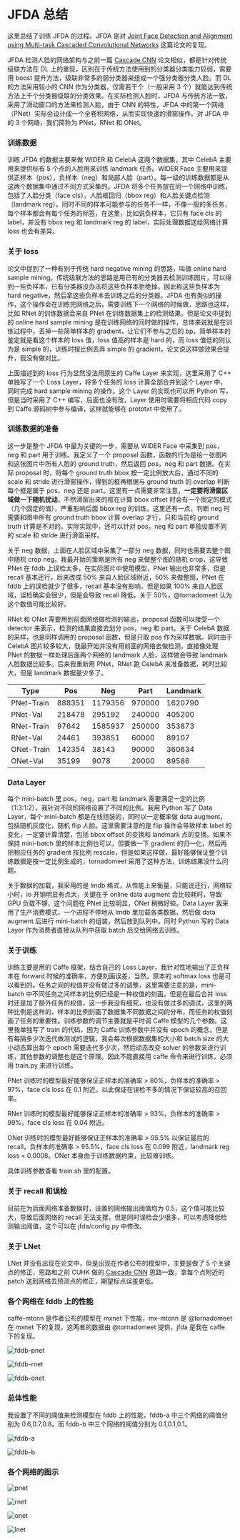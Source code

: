 JFDA 总结
=========

这里总结了训练 JFDA 的过程。JFDA 是对 [Joint Face Detection and Alignment using Multi-task Cascaded Convolutional Networks](https://arxiv.org/abs/1604.02878) 这篇论文的复现。

JFDA 检测人脸的网络架构与之前一篇 [Cascade CNN](http://users.eecs.northwestern.edu/~xsh835/assets/cvpr2015_cascnn.pdf) 论文相似，都是针对传统级联方法在 DL 上的重现，区别在于传统方法使用到的分类器分类能力较弱，需要用 boost 提升方法，级联非常多的弱分类器来组成一个强分类器分类人脸。而 DL 的方法采用较小的 CNN 作为分类器，仅需若干个（一般采用 3 个）就能达到传统方法上千个分类器级联的分类效果。在实际检测人脸时，JFDA 与传统方法一致，采用了滑动窗口的方法来检测人脸，由于 CNN 的特性，JFDA 中的第一个网络（PNet）实际会设计成一个全卷积网络，从而实现快速的滑窗操作。对 JFDA 中的 3 个网络，我们简称为 PNet，RNet 和 ONet。

### 训练数据

训练 JFDA 的数据主要来做 WIDER 和 CelebA 这两个数据集，其中 CelebA 主要用来提供标有 5 个点的人脸用来训练 landmark 任务。WIDER Face 主要用来提供正样本（pos），负样本（neg）和局部人脸（part）。每一级的训练数据都是从这两个数据集中通过不同方式采集的。JFDA 将多个任务放在同一个网络中训练，包括了人脸分类（face cls），人脸框回归（bbox reg）和人脸关键点检测（landmark reg）。同时不同的样本可能参与的任务不一样，不像一般的多任务，每个样本都会有每个任务的标签，在这里，比如说负样本，它只有 face cls 的 label，并没有 bbox reg 和 landmark reg 的 label，实际处理数据送给网络计算 loss 也会有差异。

### 关于 loss

论文中提到了一种有别于传统 hard negative mining 的思路，叫做 online hard sample mining。传统级联方法的思路是用已有的分类器去检测训练图片，可以得到一些负样本，已有分类器没办法将这些负样本拒绝掉，因此称这些负样本为 hard negative，然后拿这些负样本去训练之后的分类器。JFDA 也有类似的操作，这个操作会在训练完网络之后，需要训练下一个网络的时候做，思路也这样，比如 RNet 的训练数据会来自 PNet 在训练数据集上的检测结果。但是论文中提到的 online hard sample mining 是在训练网络的同时做的操作，总体来说就是在训练过程中，丢掉一些简单样本的 gradient，让它们不参与之后的 bp，简单样本的鉴定就是看这个样本的 loss 值，loss 值高的样本是 hard 的，而 loss 值低的则认为是 simple 的，训练时按比例丢弃 simple 的 gradient，论文说这样做效果会提升，我没有做对比。

上面描述到的 loss 行为显然没法用原生的 Caffe Layer 来实现，这里采用了 C++ 单独写了一个 Loss Layer，将多个任务的 loss 计算全部合并到这个 Layer 中，同时完成 hard sample mining 的操作。这个 Layer 的实现也可以用 Python 写，但是当时采用了 C++ 编写，后面也没有改，Layer 使用时需要将相应代码 copy 到 Caffe 源码树中参与编译，这样就能够在 prototxt 中使用了。

### 训练数据的准备

这一步是整个 JFDA 中最为关键的一步，需要从 WIDER Face 中采集到 pos，neg 和 part 用于训练。我定义了一个 proposal 函数，函数的行为是给一张图片和这张图片中所有人脸的 ground truth，然后返回 pos，neg 和 part 数据。在实际 proposal 时，将每个 ground truth bbox 按一定比例放大后，通过不同的 scale 和 stride 进行滑窗操作，得到的框再根据与 ground truth 的 overlap 判断每个框是属于 pos，neg 还是 part。这里有一点需要非常注意，**一定要将滑窗区域做一下随机扰动**，不然滑窗出来的框在计算 bbox offset 时会有一个固定的模式（几个固定的值），严重影响后面 bbox reg 的训练。这里还有一点，判断 neg 时需要和图中所有 ground truth bbox 计算 overlap 才行，只和当前的 ground truth 计算是不对的。实际实现中，还可以针对 pos，neg 和 part 单独设置不同的 scale 和 stride 进行滑窗采样。

关于 neg 数据，上面在人脸区域中采集了一部分 neg 数据，同时也需要去整个图中随机 crop neg。我最开始的策略是所有 neg 来做整个图的随机 crop，这导致 PNet 在 fddb 上误检太多，在实际图片中使用模型，PNet 输出也非常多，但是 recall 基本还行，后来改成 50% 来自人脸区域附近，50% 来做整图，PNet 在 fddb 上的误检就少了很多，recall 基本没有影响，但是如果 100% 来自人脸区域，误检确实会很少，但是会导致 recall 降低。关于 50%，@tornadomeet 认为这个数值可能比较好。

RNet 和 ONet 需要用到前面网络做检测的输出，proposal 函数可以接受一个 detector 来表示，检测的结果直接去划分 pos，neg 和 part。关于 CelebA 数据的采样，也是同样调用的 proposal 函数，但是只取 pos 作为采样数据。同时由于 CelebA 图片较多较大，我最开始并没有用前面的网络去做检测，直接像处理 PNet 的数据一样处理后面两个网络的 landmark 人脸，这样做会导致 landmark 人脸数据比较多。后来我重新用 PNet，RNet 跑 CelebA 来准备数据，耗时比较大，但是 landmark 数据量少多了。

|Type           |Pos     |Neg       |Part   |Landmark   |
|---------------|--------|----------|-------|-----------|
|PNet-Train     |888351  |1179356   |970000 |1620790    |
|PNet-Val       |218478  |295192    |240000 |405200     |
|RNet-Train     |97642   |1585937   |250000 |353873     |
|RNet-Val       |24461   |393851    |60000  |89107      |
|ONet-Train     |142354  |38143     |90000  |360634     |
|ONet-Val       |35199   |9078      |20000  |89586      |

### Data Layer

每个 mini-batch 里 pos，neg，part 和 landmark 需要满足一定的比例（1:3:1:2），我针对不同的网络设置了不同的比例。我用 Python 写了 Data Layer，每个 mini-batch 都是在线组装的，同时以一定概率做 data augment，包括随机灰度化，随机 flip 人脸。这里需要注意的是 flip 操作会导致样本 label 的变化，一定要计算清楚，包括 bbox offset 的变换和 landmark 点的变换。如果不保持 mini-batch 里的样本比例也可以，但要做一下 gradient 的归一化，然后再把相应任务的 gradient 按比例 rescale，但是如果这样做，最好能够保证整个训练数据是按一定比例生成的，tornadomeet 采用了这种方法，训练结果没什么问题。

关于数据的加载，我采用的是 lmdb 格式，从性能上来衡量，只能说还行，网络较小时，io 开销明显有点大，关键在于 online data augment 会比较耗时，导致 GPU 负载不够，这个问题在 PNet 比较明显，ONet 稍微好些。Data Layer 我采用了生产消费模式，一个进程不停地从 lmdb 里加载各类数据，然后做 data augment 后进行 mini-batch 的组装，然后放到队列中。同时 Python 写的 Data Layer 作为消费者直接从队列中获取 batch 后交给网络去训练。

### 关于训练

训练主要是用的 Caffe 框架，结合自己的 Loss Layer，我针对性地输出了正负样本在 forward 时候的准确率，方便刻画误差，当然，原本的 softmax loss 也是可以看到的。任务之间的权值并没有做过多的调整，这里需要注意的是，mini-batch 中不同任务之间样本的比例已经是一种权值的刻画，但是在最后合并 loss 时还是加了额外任务的权值，这一步我没有细究，也没有做过多的调试，这里的两种比例是这样的，样本的比例刻画了数据集不同数据之间的分布，而任务的权值刻画了任务的重要性。训练参数的调节主要就是平时调 Caffe 模型的几个参数。这里我单独写了 train 的代码，因为 Caffe 训练参数中并没有 epoch 的概念，但是有每隔多少次迭代做测试的逻辑，我会每次根据数据集的大小和 batch size 的大小动态算出每个 epoch 需要迭代多少次，然后动态改变 solver 的参数来进行训练，其他参数的调整也是这个原理。因此不能直接用 caffe 命令来进行训练，必须用 train.py 来进行训练。

PNet 训练时的模型最好能够保证正样本的准确率 > 80%，负样本的准确率 > 97%，face cls loss 在 0.1 附近。以此保证在误检不多的情况下保证较高的召回率。

RNet 训练时的模型最好能够保证正样本的准确率 > 93%，负样本的准确率 > 99%，face cls loss 在 0.04 附近。

ONet 训练时的模型最好能够保证正样本的准确率 > 95.5% 以保证最后的 recall，负样本的准确率 > 95.5%，face cls loss 在 0.099 附近，landmark reg loss < 0.0008。ONet 本身由于训练数据约束，比较难训练。

具体训练参数查看 train.sh 里的配置。

### 关于 recall 和误检

目前在为后面网络准备数据时，设置的网络输出阈值均为 0.5，这个值可能比较大，导致后面网络的 recall 无法支撑，但是同时误检会少很多，可以考虑降低检测输出阈值，这个可以在 jfda/config.py 中修改。

### 关于 LNet

LNet 并没有出现在论文中，但是出现在作者公布的模型中，主要是做了 5 个关键点的修正，思路和之前 CUHK 做的 [Cascade CNN](http://mmlab.ie.cuhk.edu.hk/archive/CNN_FacePoint.htm) 思路一致，拿每个点附近的 patch 送到网络去预测点的修正，期望标点误差更低。

### 各个网络在 fddb 上的性能

caffe-mtcnn 是作者公布的模型在 mxnet 下性能，mx-mtcnn 是 @tornadomeet 在 mxnet 下的复现，这两者的数据由 @tornadomeet 提供，jfda 是我在 caffe 下的复现。

![fddb-pnet](fddb/fddb-pnet.png)

![fddb-rnet](fddb/fddb-rnet.png)

![fddb-onet](fddb/fddb-onet.png)

### 总体性能

我设置了不同的阈值来检测模型在 fddb 上的性能，fddb-a 中三个网络的阈值分别为 0.6,0.7,0.8。而 fddb-b 中三个网络的阈值分别为 0.1,0.1,0.1。

![fddb-a](fddb/fddb-a.png)

![fddb-b](fddb/fddb-b.png)

### 各个网络的图示

![pnet](img/pnet.png)

![rnet](img/rnet.png)

![onet](img/onet.png)

![lnet](img/lnet.png)

